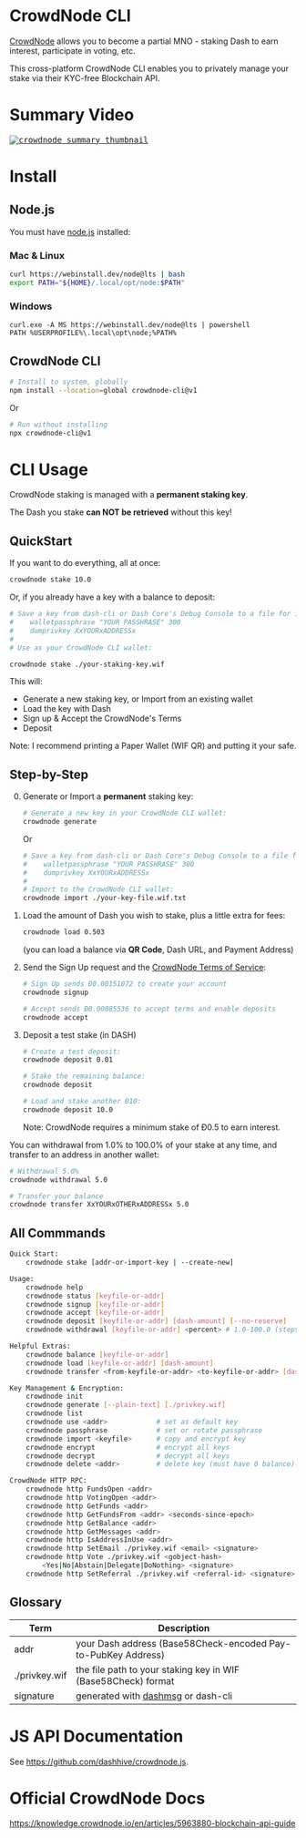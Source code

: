 # CrowdNode CLI

[CrowdNode](https://crowdnode.io/) allows you to become a partial MNO - staking
Dash to earn interest, participate in voting, etc.

This cross-platform CrowdNode CLI enables you to privately manage your stake via
their KYC-free Blockchain API.

# Summary Video

<kbd><a href="https://youtu.be/PbOdgZsJP-c" ><img title="How to Use the CrowdNode CLI" alt="crowdnode summary thumbnail" src="https://user-images.githubusercontent.com/122831/177194944-9445302b-7a2d-4243-a5bd-ac2bda50c45d.jpeg" /></a></kbd>

# Install

## Node.js

You must have [node.js](https://webinstall.dev/node) installed:

### Mac & Linux

```bash
curl https://webinstall.dev/node@lts | bash
export PATH="${HOME}/.local/opt/node:$PATH"
```

### Windows

```pwsh
curl.exe -A MS https://webinstall.dev/node@lts | powershell
PATH %USERPROFILE%\.local\opt\node;%PATH%
```

## CrowdNode CLI

```bash
# Install to system, globally
npm install --location=global crowdnode-cli@v1
```

Or

```bash
# Run without installing
npx crowdnode-cli@v1
```

# CLI Usage

CrowdNode staking is managed with a **permanent staking key**.

The Dash you stake **can NOT be retrieved** without this key!

## QuickStart

If you want to do everything, all at once:

```bash
crowdnode stake 10.0
```

Or, if you already have a key with a balance to deposit:

```bash
# Save a key from dash-cli or Dash Core's Debug Console to a file for import:
#    walletpassphrase "YOUR PASSHRASE" 300
#    dumprivkey XxYOURxADDRESSx
#
# Use as your CrowdNode CLI wallet:

crowdnode stake ./your-staking-key.wif
```

This will:

- Generate a new staking key, or Import from an existing wallet
- Load the key with Dash
- Sign up & Accept the CrowdNode's Terms
- Deposit

Note: I recommend printing a Paper Wallet (WIF QR) and putting it your safe.

## Step-by-Step

0. Generate or Import a **permanent** staking key:
   ```bash
   # Generate a new key in your CrowdNode CLI wallet:
   crowdnode generate
   ```
   Or
   ```bash
   # Save a key from dash-cli or Dash Core's Debug Console to a file for import:
   #    walletpassphrase "YOUR PASSHRASE" 300
   #    dumprivkey XxYOURxADDRESSx
   #
   # Import to the CrowdNode CLI wallet:
   crowdnode import ./your-key-file.wif.txt
   ```
1. Load the amount of Dash you wish to stake, plus a little extra for fees:
   ```bash
   crowdnode load 0.503
   ```
   (you can load a balance via **QR Code**, Dash URL, and Payment Address)
2. Send the Sign Up request and the
   [CrowdNode Terms of Service](https://crowdnode.io/terms/):

   ```bash
   # Sign Up sends Đ0.00151072 to create your account
   crowdnode signup

   # Accept sends Đ0.00085536 to accept terms and enable deposits
   crowdnode accept
   ```

3. Deposit a test stake (in DASH)

   ```bash
   # Create a test deposit:
   crowdnode deposit 0.01

   # Stake the remaining balance:
   crowdnode deposit

   # Load and stake another Đ10:
   crowdnode deposit 10.0
   ```

   Note: CrowdNode requires a minimum stake of Đ0.5 to earn interest.

You can withdrawal from 1.0% to 100.0% of your stake at any time, and transfer
to an address in another wallet:

```bash
# Withdrawal 5.0%
crowdnode withdrawal 5.0

# Transfer your balance
crowdnode transfer XxYOURxOTHERxADDRESSx 5.0
```

## All Commmands

```bash
Quick Start:
    crowdnode stake [addr-or-import-key | --create-new]

Usage:
    crowdnode help
    crowdnode status [keyfile-or-addr]
    crowdnode signup [keyfile-or-addr]
    crowdnode accept [keyfile-or-addr]
    crowdnode deposit [keyfile-or-addr] [dash-amount] [--no-reserve]
    crowdnode withdrawal [keyfile-or-addr] <percent> # 1.0-100.0 (steps by 0.1)

Helpful Extras:
    crowdnode balance [keyfile-or-addr]
    crowdnode load [keyfile-or-addr] [dash-amount]
    crowdnode transfer <from-keyfile-or-addr> <to-keyfile-or-addr> [dash-amount]

Key Management & Encryption:
    crowdnode init
    crowdnode generate [--plain-text] [./privkey.wif]
    crowdnode list
    crowdnode use <addr>            # set as default key
    crowdnode passphrase            # set or rotate passphrase
    crowdnode import <keyfile>      # copy and encrypt key
    crowdnode encrypt               # encrypt all keys
    crowdnode decrypt               # decrypt all keys
    crowdnode delete <addr>         # delete key (must have 0 balance)

CrowdNode HTTP RPC:
    crowdnode http FundsOpen <addr>
    crowdnode http VotingOpen <addr>
    crowdnode http GetFunds <addr>
    crowdnode http GetFundsFrom <addr> <seconds-since-epoch>
    crowdnode http GetBalance <addr>
    crowdnode http GetMessages <addr>
    crowdnode http IsAddressInUse <addr>
    crowdnode http SetEmail ./privkey.wif <email> <signature>
    crowdnode http Vote ./privkey.wif <gobject-hash>
        <Yes|No|Abstain|Delegate|DoNothing> <signature>
    crowdnode http SetReferral ./privkey.wif <referral-id> <signature>
```

## Glossary

| Term          | Description                                                          |
| ------------- | -------------------------------------------------------------------- |
| addr          | your Dash address (Base58Check-encoded Pay-to-PubKey Address)        |
| ./privkey.wif | the file path to your staking key in WIF (Base58Check) format        |
| signature     | generated with [dashmsg](https://webinstall.dev/dashmsg) or dash-cli |

# JS API Documentation

See <https://github.com/dashhive/crowdnode.js>.

# Official CrowdNode Docs

<https://knowledge.crowdnode.io/en/articles/5963880-blockchain-api-guide>
